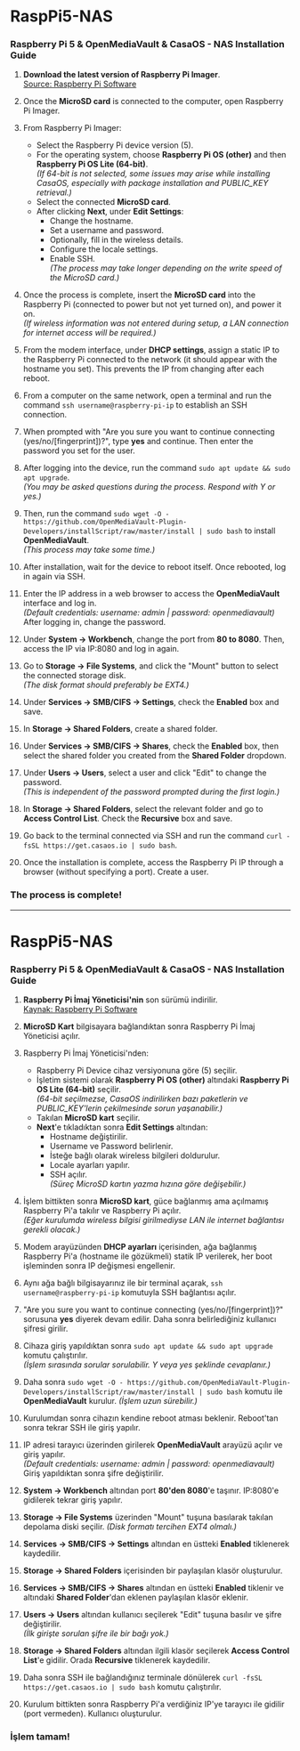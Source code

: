 # RaspPi5-NAS
### Raspberry Pi 5 & OpenMediaVault & CasaOS - NAS Installation Guide

1. **Download the latest version of Raspberry Pi Imager**.  
   [Source: Raspberry Pi Software](https://www.raspberrypi.com/software/)

2. Once the **MicroSD card** is connected to the computer, open Raspberry Pi Imager.

3. From Raspberry Pi Imager:
   - Select the Raspberry Pi device version (5).
   - For the operating system, choose **Raspberry Pi OS (other)** and then **Raspberry Pi OS Lite (64-bit)**.  
     _(If 64-bit is not selected, some issues may arise while installing CasaOS, especially with package installation and PUBLIC_KEY retrieval.)_
   - Select the connected **MicroSD card**.
   - After clicking **Next**, under **Edit Settings**:
     - Change the hostname.
     - Set a username and password.
     - Optionally, fill in the wireless details.
     - Configure the locale settings.
     - Enable SSH.  
       _(The process may take longer depending on the write speed of the MicroSD card.)_

4. Once the process is complete, insert the **MicroSD card** into the Raspberry Pi (connected to power but not yet turned on), and power it on.  
   _(If wireless information was not entered during setup, a LAN connection for internet access will be required.)_

5. From the modem interface, under **DHCP settings**, assign a static IP to the Raspberry Pi connected to the network (it should appear with the hostname you set). This prevents the IP from changing after each reboot.

6. From a computer on the same network, open a terminal and run the command `ssh username@raspberry-pi-ip` to establish an SSH connection.

7. When prompted with "Are you sure you want to continue connecting (yes/no/[fingerprint])?", type **yes** and continue. Then enter the password you set for the user.

8. After logging into the device, run the command `sudo apt update && sudo apt upgrade`.  
   _(You may be asked questions during the process. Respond with Y or yes.)_

9. Then, run the command `sudo wget -O - https://github.com/OpenMediaVault-Plugin-Developers/installScript/raw/master/install | sudo bash` to install **OpenMediaVault**.  
   _(This process may take some time.)_

10. After installation, wait for the device to reboot itself. Once rebooted, log in again via SSH.

11. Enter the IP address in a web browser to access the **OpenMediaVault** interface and log in.  
    _(Default credentials: username: admin | password: openmediavault)_  
    After logging in, change the password.

12. Under **System -> Workbench**, change the port from **80 to 8080**. Then, access the IP via IP:8080 and log in again.

13. Go to **Storage -> File Systems**, and click the "Mount" button to select the connected storage disk.  
    _(The disk format should preferably be EXT4.)_

14. Under **Services -> SMB/CIFS -> Settings**, check the **Enabled** box and save.

15. In **Storage -> Shared Folders**, create a shared folder.

16. Under **Services -> SMB/CIFS -> Shares**, check the **Enabled** box, then select the shared folder you created from the **Shared Folder** dropdown.

17. Under **Users -> Users**, select a user and click "Edit" to change the password.  
    _(This is independent of the password prompted during the first login.)_

18. In **Storage -> Shared Folders**, select the relevant folder and go to **Access Control List**. Check the **Recursive** box and save.

19. Go back to the terminal connected via SSH and run the command `curl -fsSL https://get.casaos.io | sudo bash`.

20. Once the installation is complete, access the Raspberry Pi IP through a browser (without specifying a port). Create a user.

### The process is complete!

-----------------------

# RaspPi5-NAS
### Raspberry Pi 5 & OpenMediaVault & CasaOS - NAS Installation Guide

1. **Raspberry Pi İmaj Yöneticisi'nin** son sürümü indirilir.  
   [Kaynak: Raspberry Pi Software](https://www.raspberrypi.com/software/)

2. **MicroSD Kart** bilgisayara bağlandıktan sonra Raspberry Pi İmaj Yöneticisi açılır.

3. Raspberry Pi İmaj Yöneticisi'nden:
   - Raspberry Pi Device cihaz versiyonuna göre (5) seçilir.
   - İşletim sistemi olarak **Raspberry Pi OS (other)** altındaki **Raspberry Pi OS Lite (64-bit)** seçilir.  
     _(64-bit seçilmezse, CasaOS indirilirken bazı paketlerin ve PUBLIC_KEY'lerin çekilmesinde sorun yaşanabilir.)_
   - Takılan **MicroSD kart** seçilir.
   - **Next**'e tıkladıktan sonra **Edit Settings** altından:
     - Hostname değiştirilir.
     - Username ve Password belirlenir.
     - İsteğe bağlı olarak wireless bilgileri doldurulur.
     - Locale ayarları yapılır.
     - SSH açılır.  
       _(Süreç MicroSD kartın yazma hızına göre değişebilir.)_

4. İşlem bittikten sonra **MicroSD kart**, güce bağlanmış ama açılmamış Raspberry Pi'a takılır ve Raspberry Pi açılır.  
   _(Eğer kurulumda wireless bilgisi girilmediyse LAN ile internet bağlantısı gerekli olacak.)_

5. Modem arayüzünden **DHCP ayarları** içerisinden, ağa bağlanmış Raspberry Pi'a (hostname ile gözükmeli) statik IP verilerek, her boot işleminden sonra IP değişmesi engellenir.

6. Aynı ağa bağlı bilgisayarınız ile bir terminal açarak, ```ssh username@raspberry-pi-ip``` komutuyla SSH bağlantısı açılır.

7. "Are you sure you want to continue connecting (yes/no/[fingerprint])?" sorusuna **yes** diyerek devam edilir. Daha sonra belirlediğiniz kullanıcı şifresi girilir.

8. Cihaza giriş yapıldıktan sonra `sudo apt update && sudo apt upgrade` komutu çalıştırılır.  
   _(İşlem sırasında sorular sorulabilir. Y veya yes şeklinde cevaplanır.)_

9. Daha sonra ```sudo wget -O - https://github.com/OpenMediaVault-Plugin-Developers/installScript/raw/master/install | sudo bash``` komutu ile **OpenMediaVault** kurulur. _(İşlem uzun sürebilir.)_

10. Kurulumdan sonra cihazın kendine reboot atması beklenir. Reboot'tan sonra tekrar SSH ile giriş yapılır.

11. IP adresi tarayıcı üzerinden girilerek **OpenMediaVault** arayüzü açılır ve giriş yapılır.  
    _(Default credentials: username: admin | password: openmediavault)_  
    Giriş yapıldıktan sonra şifre değiştirilir.

12. **System -> Workbench** altından port **80'den 8080**'e taşınır. IP:8080'e gidilerek tekrar giriş yapılır.

13. **Storage -> File Systems** üzerinden "Mount" tuşuna basılarak takılan depolama diski seçilir. _(Disk formatı tercihen EXT4 olmalı.)_

14. **Services -> SMB/CIFS -> Settings** altından en üstteki **Enabled** tiklenerek kaydedilir.

15. **Storage -> Shared Folders** içerisinden bir paylaşılan klasör oluşturulur.

16. **Services -> SMB/CIFS -> Shares** altından en üstteki **Enabled** tiklenir ve altındaki **Shared Folder**'dan eklenen paylaşılan klasör eklenir.

17. **Users -> Users** altından kullanıcı seçilerek "Edit" tuşuna basılır ve şifre değiştirilir.  
    _(İlk girişte sorulan şifre ile bir bağı yok.)_

18. **Storage -> Shared Folders** altından ilgili klasör seçilerek **Access Control List**'e gidilir. Orada **Recursive** tiklenerek kaydedilir.

19. Daha sonra SSH ile bağlandığınız terminale dönülerek ```curl -fsSL https://get.casaos.io | sudo bash``` komutu çalıştırılır.

20. Kurulum bittikten sonra Raspberry Pi'a verdiğiniz IP'ye tarayıcı ile gidilir (port vermeden). Kullanıcı oluşturulur.

### İşlem tamam!

